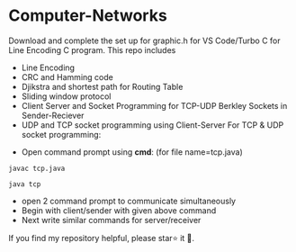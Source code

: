 # Computer-Networks
Download and complete the set up for graphic.h for VS Code/Turbo C for Line Encoding C program.
This repo includes
* Line Encoding
* CRC and Hamming code
* Djikstra and shortest path for Routing Table
* Sliding window protocol
* Client Server and Socket Programming for TCP-UDP Berkley Sockets in Sender-Reciever 
* UDP and TCP socket programming using Client-Server
For TCP & UDP socket programming:
- Open command prompt using **cmd**: (for file name=tcp.java)
```
javac tcp.java
```
```
java tcp
```
- open 2 command prompt to communicate simultaneously
- Begin with client/sender  with given above command
- Next write similar commands for server/receiver

If you find my repository helpful, please star⭐ it 🌟.
